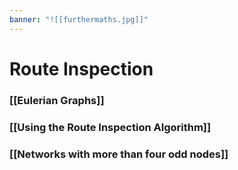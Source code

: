 ```yaml
---
banner: "![[furthermaths.jpg]]"
---
```

# Route Inspection

### [[Eulerian Graphs]]

### [[Using the Route Inspection Algorithm]]

### [[Networks with more than four odd nodes]]
